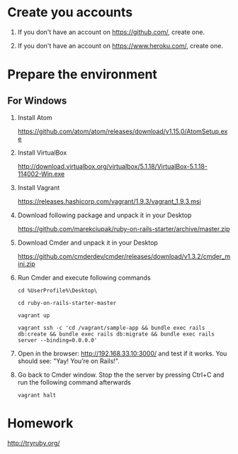# Create you accounts

1. If you don't have an account on https://github.com/, create one.

2. If you don't have an account on https://www.heroku.com/, create one.

# Prepare the environment

## For Windows

1. Install Atom

    https://github.com/atom/atom/releases/download/v1.15.0/AtomSetup.exe

2. Install VirtualBox

    http://download.virtualbox.org/virtualbox/5.1.18/VirtualBox-5.1.18-114002-Win.exe

3. Install Vagrant

    https://releases.hashicorp.com/vagrant/1.9.3/vagrant_1.9.3.msi

4. Download following package and unpack it in your Desktop

    https://github.com/marekciupak/ruby-on-rails-starter/archive/master.zip

5. Download Cmder and unpack it in your Desktop

    https://github.com/cmderdev/cmder/releases/download/v1.3.2/cmder_mini.zip

6. Run Cmder and execute following commands

    `cd %UserProfile%\Desktop\`
    
    `cd ruby-on-rails-starter-master`

    `vagrant up`

    `vagrant ssh -c 'cd /vagrant/sample-app && bundle exec rails db:create && bundle exec rails db:migrate && bundle exec rails server --binding=0.0.0.0'`

7. Open in the browser: http://192.168.33.10:3000/ and test if it works. You should see: "Yay! You’re on Rails!".

8. Go back to Cmder window. Stop the the server by pressing Ctrl+C and run the following command afterwards

    `vagrant halt`

# Homework

http://tryruby.org/
